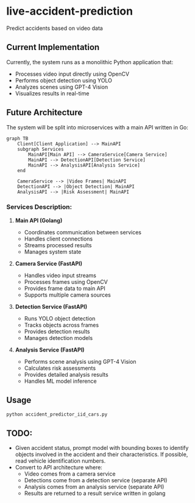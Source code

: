 # live-accident-prediction
Predict accidents based on video data

## Current Implementation
Currently, the system runs as a monolithic Python application that:
- Processes video input directly using OpenCV
- Performs object detection using YOLO
- Analyzes scenes using GPT-4 Vision
- Visualizes results in real-time

## Future Architecture
The system will be split into microservices with a main API written in Go:

```mermaid
graph TB
    Client[Client Application] --> MainAPI
    subgraph Services
        MainAPI[Main API] --> CameraService[Camera Service]
        MainAPI --> DetectionAPI[Detection Service]
        MainAPI --> AnalysisAPI[Analysis Service]
    end
    
    CameraService --> |Video Frames| MainAPI
    DetectionAPI --> |Object Detection| MainAPI
    AnalysisAPI --> |Risk Assessment| MainAPI
```

### Services Description:

1. **Main API (Golang)**
   - Coordinates communication between services
   - Handles client connections
   - Streams processed results
   - Manages system state

2. **Camera Service (FastAPI)**
   - Handles video input streams
   - Processes frames using OpenCV
   - Provides frame data to main API
   - Supports multiple camera sources

3. **Detection Service (FastAPI)**
   - Runs YOLO object detection
   - Tracks objects across frames
   - Provides detection results
   - Manages detection models

4. **Analysis Service (FastAPI)**
   - Performs scene analysis using GPT-4 Vision
   - Calculates risk assessments
   - Provides detailed analysis results
   - Handles ML model inference

## Usage

```bash
python accident_predictor_iid_cars.py
```

## TODO:
- Given accident status, prompt model with bounding boxes to identify objects involved in the accident and their characteristics. If possible, read vehicle identification numbers.
- Convert to API architecture where:
  - Video comes from a camera service
  - Detections come from a detection service (separate API)
  - Analysis comes from an analysis service (separate API)
  - Results are returned to a result service written in golang

